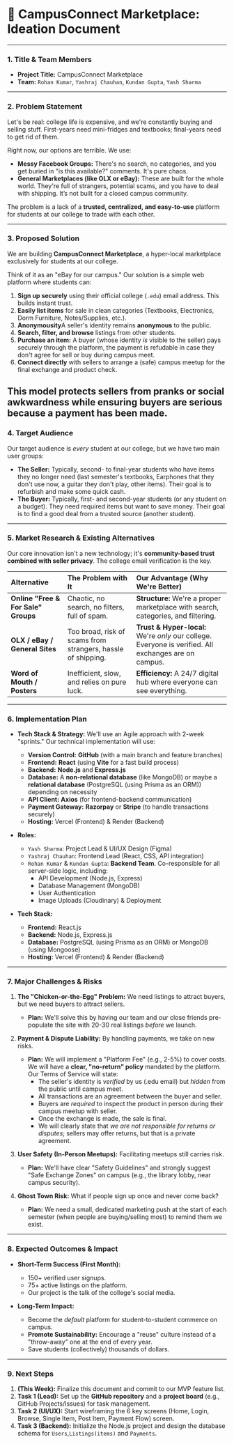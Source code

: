 # 🚀 CampusConnect Marketplace: Ideation Document

---

### 1. Title & Team Members

* **Project Title:** CampusConnect Marketplace
* **Team:** `Rohan Kumar`, `Yashraj Chauhan`, `Kundan Gupta`, `Yash Sharma`

---

### 2. Problem Statement

Let's be real: college life is expensive, and we're constantly buying and selling stuff. First-years need mini-fridges and textbooks; final-years need to get rid of them.

Right now, our options are terrible. We use:

* **Messy Facebook Groups:** There's no search, no categories, and you get buried in "is this available?" comments. It's pure chaos.
* **General Marketplaces (like OLX or eBay):** These are built for the whole world. They're full of strangers, potential scams, and you have to deal with shipping. It’s not built for a closed campus community.

The problem is a lack of a **trusted, centralized, and easy-to-use** platform for students at our college to trade with each other.

---

### 3. Proposed Solution

We are building **CampusConnect Marketplace**, a hyper-local marketplace exclusively for students at our college.

Think of it as an "eBay for our campus." Our solution is a simple web platform where students can:

1.  **Sign up securely** using their official college (`.edu`) email address. This builds instant trust.
2.  **Easily list items** for sale in clean categories (Textbooks, Electronics, Dorm Furniture, Notes/Supplies, etc.).
3.  **Anonymousity**A seller's identity remains **anonymous** to the public.
4.  **Search, filter, and browse** listings from other students.
5.  **Purchase an item:** A buyer (whose identity *is* visible to the seller) pays securely through the platform, the payment is refudable in case they don't agree for sell or buy during campus meet.
6.  **Connect directly** with sellers to arrange a (safe) campus meetup for the final exchange and product check.


This model protects sellers from pranks or social awkwardness while ensuring buyers are serious because a payment has been made.
---

### 4. Target Audience

Our target audience is *every* student at our college, but we have two main user groups:

* **The Seller:** Typically, second- to final-year students who have items they no longer need (last semester's textbooks, Earphones that they don't use now, a guitar they don't play, other items). Their goal is to refurbish and make some quick cash.
* **The Buyer:** Typically, first- and second-year students (or any student on a budget). They need required items but want to save money. Their goal is to find a good deal from a trusted source (another student).

---

### 5. Market Research & Existing Alternatives

Our core innovation isn't a new technology; it's **community-based trust combined with seller privacy**. The college email verification is the key.

| Alternative | The Problem with It | Our Advantage (Why We're Better) |
| :--- | :--- | :--- |
| **Online "Free & For Sale" Groups** | Chaotic, no search, no filters, full of spam. | **Structure:** We're a proper marketplace with search, categories, and filtering. |
| **OLX / eBay / General Sites** | Too broad, risk of scams from strangers, hassle of shipping. | **Trust & Hyper-local:** We're *only* our college. Everyone is verified. All exchanges are on campus. |
| **Word of Mouth / Posters** | Inefficient, slow, and relies on pure luck. | **Efficiency:** A 24/7 digital hub where everyone can see everything. |

---

### 6. Implementation Plan

* **Tech Stack & Strategy:** We'll use an Agile approach with 2-week "sprints." Our technical implementation will use:
    * **Version Control:** **GitHub** (with a main branch and feature branches)
    * **Frontend:** **React** (using **Vite** for a fast build process)
    * **Backend:** **Node.js** and **Express.js**
    * **Database:** A **non-relational database** (like MongoDB) or maybe a **relational database** (PostgreSQL (using Prisma as an ORM)) depending on necessity
    * **API Client:** **Axios** (for frontend-backend communication)
    * **Payment Gateway:** **Razorpay** or **Stripe** (to handle transactions securely)
    * **Hosting:** Vercel (Frontend) & Render (Backend)

* **Roles:**
    * `Yash Sharma`: Project Lead & UI/UX Design (Figma)
    * `Yashraj Chauhan`: Frontend Lead (React, CSS, API integration)
    * `Rohan Kumar` & `Kundan Gupta`: **Backend Team**. Co-responsible for all server-side logic, including:
        * API Development (Node.js, Express)
        * Database Management (MongoDB)
        * User Authentication
        * Image Uploads (Cloudinary) & Deployment
* **Tech Stack:**
    * **Frontend:** React.js
    * **Backend:** Node.js, Express.js
    * **Database:** PostgreSQL (using Prisma as an ORM) or MongoDB (using Mongoose)
    * **Hosting:** Vercel (Frontend) & Render (Backend)

---

### 7. Major Challenges & Risks

1.  **The "Chicken-or-the-Egg" Problem:** We need listings to attract buyers, but we need buyers to attract sellers.
    * **Plan:** We'll solve this by having our team and our close friends pre-populate the site with 20-30 real listings *before* we launch.

2.  **Payment & Dispute Liability:** By handling payments, we take on new risks.
    * **Plan:** We will implement a "Platform Fee" (e.g., 2-5%) to cover costs. We will have a **clear, "no-return" policy** mandated by the platform. Our Terms of Service will state:
        * The seller's identity is *verified* by us (.edu email) but *hidden* from the public until campus meet.
        * All transactions are an agreement between the buyer and seller.
        * Buyers are *required* to inspect the product in person during their campus meetup with seller.
        * Once the exchange is made, the sale is final.
        * We will clearly state that *we are not responsible for returns or disputes*; sellers may offer returns, but that is a private agreement.

3.  **User Safety (In-Person Meetups):** Facilitating meetups still carries risk.
    * **Plan:** We'll have clear "Safety Guidelines" and strongly suggest "Safe Exchange Zones" on campus (e.g., the library lobby, near campus security).

4.  **Ghost Town Risk:** What if people sign up once and never come back?
    * **Plan:** We need a small, dedicated marketing push at the start of each semester (when people are buying/selling most) to remind them we exist.

---

### 8. Expected Outcomes & Impact

* **Short-Term Success (First Month):**
    * 150+ verified user signups.
    * 75+ active listings on the platform.
    * Our project is the talk of the college's social media.

* **Long-Term Impact:**
    * Become the *default* platform for student-to-student commerce on campus.
    * **Promote Sustainability:** Encourage a "reuse" culture instead of a "throw-away" one at the end of every year.
    * Save students (collectively) thousands of dollars.

---

### 9. Next Steps

1.  **(This Week):** Finalize this document and commit to our MVP feature list.
2.  **Task 1 (Lead):** Set up the **GitHub repository** and a **project board** (e.g., GitHub Projects/Issues) for task management.
3.  **Task 2 (UI/UX):** Start wireframing the 6 key screens (Home, Login, Browse, Single Item, Post Item, Payment Flow) screen.
4.  **Task 3 (Backend):** Initialize the Node.js project and design the database schema for `Users`,`Listings(items)` and `Payments`.